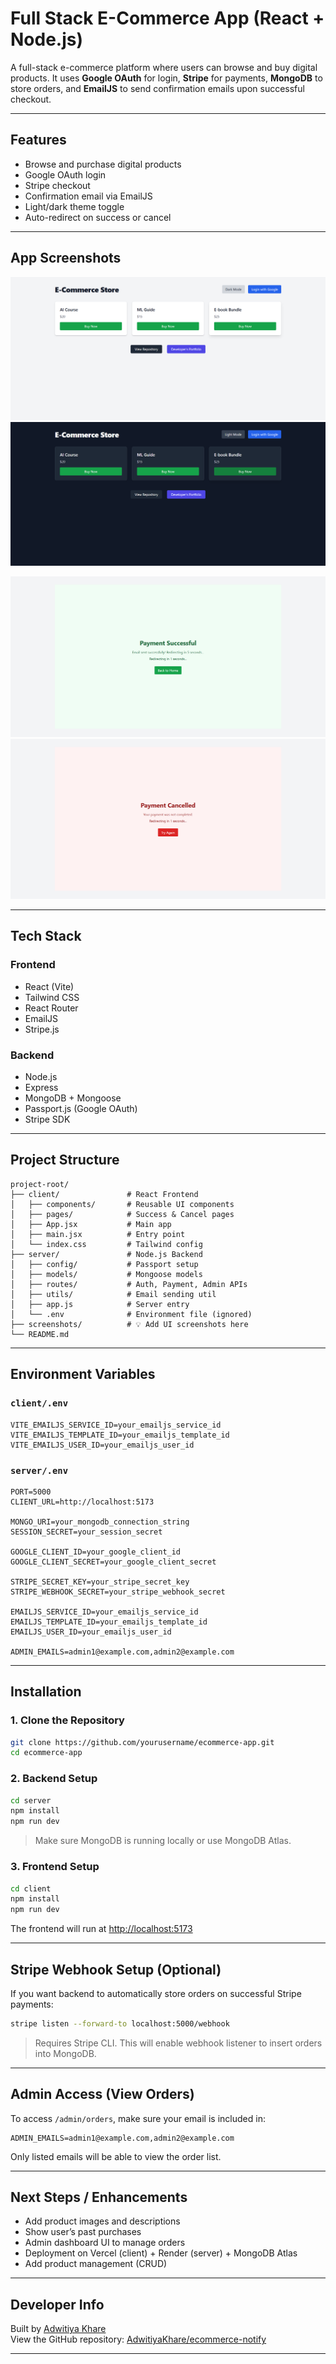 # Full Stack E-Commerce App (React + Node.js)

A full-stack e-commerce platform where users can browse and buy digital products. It uses **Google OAuth** for login, **Stripe** for payments, **MongoDB** to store orders, and **EmailJS** to send confirmation emails upon successful checkout.

---

## Features

- Browse and purchase digital products
- Google OAuth login
- Stripe checkout
- Confirmation email via EmailJS
- Light/dark theme toggle
- Auto-redirect on success or cancel

---

## App Screenshots

![Home Light Mode](./screenshots/home-light.png)
![Home Dark Mode](./screenshots/home-dark.png)

![Payment Sucess](./screenshots/payment-success.png)
![Payment Cancelled](./screenshots/payment-cancelled.png)

---

## Tech Stack

### Frontend

- React (Vite)
- Tailwind CSS
- React Router
- EmailJS
- Stripe.js

### Backend

- Node.js
- Express
- MongoDB + Mongoose
- Passport.js (Google OAuth)
- Stripe SDK

---

## Project Structure

```
project-root/
├── client/               # React Frontend
│   ├── components/       # Reusable UI components
│   ├── pages/            # Success & Cancel pages
│   ├── App.jsx           # Main app
│   ├── main.jsx          # Entry point
│   └── index.css         # Tailwind config
├── server/               # Node.js Backend
│   ├── config/           # Passport setup
│   ├── models/           # Mongoose models
│   ├── routes/           # Auth, Payment, Admin APIs
│   ├── utils/            # Email sending util
│   ├── app.js            # Server entry
│   └── .env              # Environment file (ignored)
├── screenshots/          # 💡 Add UI screenshots here
└── README.md
```

---

## Environment Variables

### `client/.env`

```env
VITE_EMAILJS_SERVICE_ID=your_emailjs_service_id
VITE_EMAILJS_TEMPLATE_ID=your_emailjs_template_id
VITE_EMAILJS_USER_ID=your_emailjs_user_id
```

### `server/.env`

```env
PORT=5000
CLIENT_URL=http://localhost:5173

MONGO_URI=your_mongodb_connection_string
SESSION_SECRET=your_session_secret

GOOGLE_CLIENT_ID=your_google_client_id
GOOGLE_CLIENT_SECRET=your_google_client_secret

STRIPE_SECRET_KEY=your_stripe_secret_key
STRIPE_WEBHOOK_SECRET=your_stripe_webhook_secret

EMAILJS_SERVICE_ID=your_emailjs_service_id
EMAILJS_TEMPLATE_ID=your_emailjs_template_id
EMAILJS_USER_ID=your_emailjs_user_id

ADMIN_EMAILS=admin1@example.com,admin2@example.com
```

---

## Installation

### 1. Clone the Repository

```bash
git clone https://github.com/yourusername/ecommerce-app.git
cd ecommerce-app
```

### 2. Backend Setup

```bash
cd server
npm install
npm run dev
```

> Make sure MongoDB is running locally or use MongoDB Atlas.

### 3. Frontend Setup

```bash
cd client
npm install
npm run dev
```

The frontend will run at [http://localhost:5173](http://localhost:5173)

---

## Stripe Webhook Setup (Optional)

If you want backend to automatically store orders on successful Stripe payments:

```bash
stripe listen --forward-to localhost:5000/webhook
```

> Requires Stripe CLI. This will enable webhook listener to insert orders into MongoDB.

---

## Admin Access (View Orders)

To access `/admin/orders`, make sure your email is included in:

```env
ADMIN_EMAILS=admin1@example.com,admin2@example.com
```

Only listed emails will be able to view the order list.

---

## Next Steps / Enhancements

- Add product images and descriptions
- Show user’s past purchases
- Admin dashboard UI to manage orders
- Deployment on Vercel (client) + Render (server) + MongoDB Atlas
- Add product management (CRUD)

---

## Developer Info

Built by [Adwitiya Khare](https://adwitiyakhare.vercel.dev)  
View the GitHub repository: [AdwitiyaKhare/ecommerce-notify](https://github.com/AdwitiyaKhare/ecommerce-notify)

---
